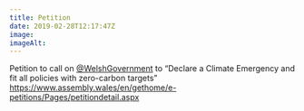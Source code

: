 ```yaml
---
title: Petition
date: 2019-02-28T12:17:47Z
image: 
imageAlt: 
---
```


Petition to call on [@WelshGovernment](https://mobile.twitter.com/WelshGovernment) to “Declare a Climate Emergency and fit all policies with zero-carbon targets” <https://www.assembly.wales/en/gethome/e-petitions/Pages/petitiondetail.aspx>
